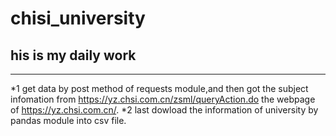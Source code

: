 # chisi_university
## his is my daily work
----
*1 get data by post method of requests module,and then got the subject infomation from https://yz.chsi.com.cn/zsml/queryAction.do the webpage of https://yz.chsi.com.cn/.
*2 last dowload the information of university by pandas module into csv file.
